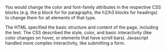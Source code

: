 You would change the color and font-family attributes in the respective CSS blocks (e.g. the p block for for paragraphs, the h2/h3 blocks for headings) to change them for all elements of that type.

The HTML specified the basic structure and content of the page, including the text. The CSS described the style, color, and basic interactivity (like color changes on hover, or elements that have scroll bars). Javascript handled more complex interactivity, like submitting a form. 
